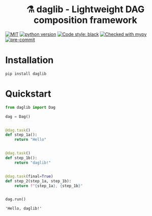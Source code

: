 <center><h1> ⚗️ daglib - Lightweight DAG composition framework </h1></center>

[![MIT](https://img.shields.io/badge/License-MIT-666666.svg)](https://github.com/mharrisb1/daglib/blob/main/LICENSE)
[![python version](https://img.shields.io/static/v1?label=python&message=3.10&color=blue)](https://www.python.org/downloads/release/python-3100/)
[![Code style: black](https://img.shields.io/badge/code%20style-black-000000.svg)](https://github.com/ambv/black)
[![Checked with mypy](https://img.shields.io/badge/mypy-checked-blue.svg)](https://mypy.readthedocs.io/en/stable/)
[![pre-commit](https://img.shields.io/badge/pre--commit-enabled-brightgreen?logo=pre-commit&logoColor=white)](https://github.com/pre-commit/pre-commit)

# Installation

```shell
pip install daglib
```

# Quickstart


```python
from daglib import Dag

dag = Dag()


@dag.task()
def step_1a():
    return "Hello"


@dag.task()
def step_1b():
    return "daglib!"


@dag.task(final=True)
def step_2(step_1a, step_1b):
    return f"{step_1a}, {step_1b}"


dag.run()
```




    'Hello, daglib!'
